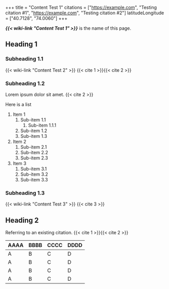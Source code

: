 +++
title = "Content Test 1"
citations = ["https://example.com", "Testing citation #1", "https://example.com", "Testing citation #2"]
latitudeLongitude = ["40.7128", "74.0060"]
+++

***{{< wiki-link "Content Test 1" >}}*** is the name of this page.

## Heading 1
### Subheading 1.1
{{< wiki-link "Content Test 2" >}} {{< cite 1 >}}{{< cite 2 >}}

### Subheading 1.2
Lorem ipsum dolor sit amet. {{< cite 2 >}}

Here is a list
1. Item 1
    1. Sub-item 1.1
        1. Sub-item 1.1.1
    2. Sub-item 1.2
    3. Sub-item 1.3
2. Item 2
    1. Sub-item 2.1
    2. Sub-item 2.2
    3. Sub-item 2.3
3. Item 3
    1. Sub-item 3.1
    2. Sub-item 3.2
    3. Sub-item 3.3

### Subheading 1.3
{{< wiki-link "Content Test 3" >}} {{< cite 3 >}}

## Heading 2
Referring to an existing citation. {{< cite 1 >}}{{< cite 2 >}}

| AAAA | BBBB | CCCC | DDDD |
| ---- | ---- | ---- | ---- |
| A    | B    | C    | D    |
| A    | B    | C    | D    |
| A    | B    | C    | D    |
| A    | B    | C    | D    |
